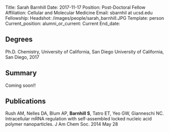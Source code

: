 Title: Sarah Barnhill 
Date: 2017-11-17
Position: Post-Doctoral Fellow
Affiliation: Cellular and Molecular Medicine
Email: sbarnhil at ucsd.edu
Fellowship: 
Headshot: /images/people/sarah_barnhill.JPG
Template: person
Current_position: 
alumni_or_current: Current
End_date: 

## Degrees
Ph.D. Chemistry, University of California, San Diego
University of California, San Diego, 2017<br>

## Summary

Coming soon!!

 

## Publications

Rush AM, Nelles DA, Blum AP, **Barnhill S**, Tatro ET, Yeo GW, Gianneschi NC. Intracellular mRNA regulation with self-assembled locked nucleic acid polymer nanoparticles. J Am Chem Soc. 2014 May 28